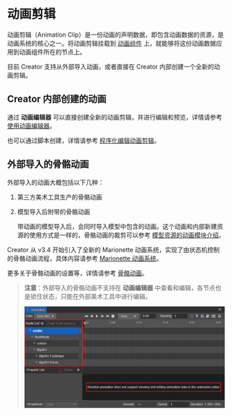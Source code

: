 # 动画剪辑

动画剪辑（Animation Clip）是一份动画的声明数据，即包含动画数据的资源，是动画系统的核心之一。将动画剪辑挂载到 [动画组件](animation-comp.md) 上，就能够将这份动画数据应用到动画组件所在的节点上。

目前 Creator 支持从外部导入动画，或者直接在 Creator 内部创建一个全新的动画剪辑。

## Creator 内部创建的动画

通过 **动画编辑器** 可以直接创建全新的动画剪辑，并进行编辑和预览，详情请参考 [使用动画编辑器](animation.md)。

也可以通过脚本创建，详情请参考 [程序化编辑动画剪辑](use-animation-curve.md)。

## 外部导入的骨骼动画

外部导入的动画大概包括以下几种：

1. 第三方美术工具生产的骨骼动画

2. 模型导入后附带的骨骼动画

    带动画的模型导入后，会同时导入模型中包含的动画。这个动画和内部新建资源的使用方式是一样的，骨骼动画的裁剪可以参考 [模型资源的动画模块介绍](../asset/model/mesh.md)。

Creator 从 v3.4 开始引入了全新的 Marionette 动画系统，实现了由状态机控制的骨骼动画流程，具体内容请参考 [Marionette 动画系统](./marionette/index.md)。

更多关于骨骼动画的设置等，详情请参考 [骨骼动画](skeletal-animation.md)。

> **注意**：外部导入的骨骼动画不支持在 **动画编辑器** 中查看和编辑，各节点也是锁住状态，只能在外部美术工具中进行编辑。
>
> ![skeletal animation](animation-clip/skeletal-animation.png)
